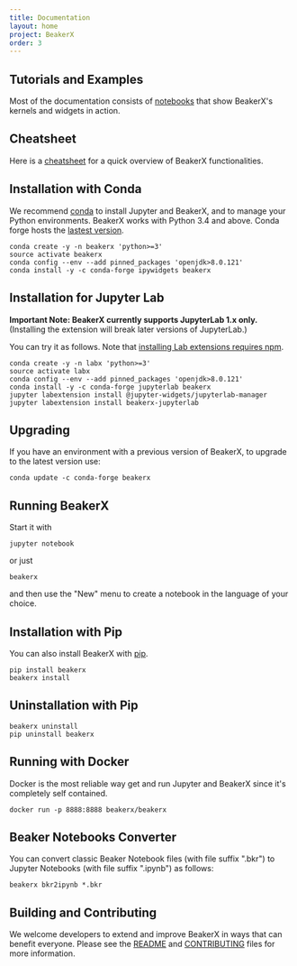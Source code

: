 ```yaml
---
title: Documentation
layout: home
project: BeakerX
order: 3
---
```


## Tutorials and Examples

Most of the documentation consists of
[notebooks](http://nbviewer.jupyter.org/github/twosigma/beakerx/blob/master/StartHere.ipynb)
that show BeakerX's kernels and widgets in action.

## Cheatsheet

Here is a [cheatsheet](https://github.com/twosigma/beakerx/raw/master/doc/Cheatsheet.pdf)
for a quick overview of BeakerX functionalities.

## Installation with Conda

We recommend [conda](https://www.anaconda.com/download/) to install
Jupyter and BeakerX, and to manage your Python environments.  BeakerX
works with Python 3.4 and above.  Conda forge hosts the [lastest
version](https://anaconda.org/conda-forge/beakerx).

```
conda create -y -n beakerx 'python>=3'
source activate beakerx
conda config --env --add pinned_packages 'openjdk>8.0.121'
conda install -y -c conda-forge ipywidgets beakerx
```

## Installation for Jupyter Lab

**Important Note: BeakerX currently supports JupyterLab 1.x only.**
(Installing the extension will break later versions of JupyterLab.)

You can try it as follows.  Note that [installing Lab extensions
requires
npm](http://jupyterlab.readthedocs.io/en/stable/user/extensions.html).

```
conda create -y -n labx 'python>=3'
source activate labx
conda config --env --add pinned_packages 'openjdk>8.0.121'
conda install -y -c conda-forge jupyterlab beakerx
jupyter labextension install @jupyter-widgets/jupyterlab-manager
jupyter labextension install beakerx-jupyterlab
```

## Upgrading

If you have an environment with a previous version of BeakerX, to
upgrade to the latest version use:
```
conda update -c conda-forge beakerx
```

## Running BeakerX

Start it with
```
jupyter notebook
```
or just
```
beakerx
```
and then use the "New" menu to create a notebook in the language of your choice.

## Installation with Pip

You can also install BeakerX with [pip](https://pypi.python.org/pypi/pip).

```
pip install beakerx
beakerx install
```

## Uninstallation with Pip

```
beakerx uninstall
pip uninstall beakerx
```

## Running with Docker

Docker is the most reliable way get and run Jupyter and BeakerX since it's completely self contained.

```
docker run -p 8888:8888 beakerx/beakerx
```

## Beaker Notebooks Converter

You can convert classic Beaker Notebook files (with file suffix
".bkr") to Jupyter Notebooks (with file suffix ".ipynb") as follows:

```
beakerx bkr2ipynb *.bkr
```

## Building and Contributing

We welcome developers to extend and improve BeakerX in ways that can
benefit everyone.  Please see the
[README](https://github.com/twosigma/beakerx) and
[CONTRIBUTING](https://github.com/twosigma/beakerx/blob/master/CONTRIBUTING.md)
files for more information.
